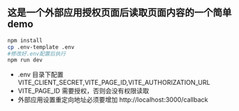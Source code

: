 ## 这是一个外部应用授权页面后读取页面内容的一个简单 demo

```bash
npm install
cp .env-template .env
#修改好.env配置后执行
npm run dev
```

- .env 目录下配置 VITE_CLIENT_SECRET,VITE_PAGE_ID,VITE_AUTHORIZATION_URL
- VITE_PAGE_ID 需要授权，否则会没有权限读取
- 外部应用设置重定向地址必须要增加 http://localhost:3000/callback
